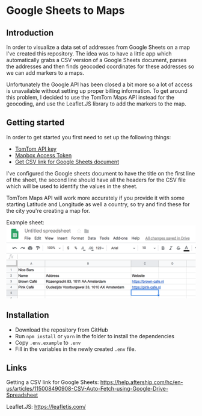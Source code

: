 # Google Sheets to Maps
## Introduction
In order to visualize a data set of addresses from Google Sheets on a map I've created this repository. The idea was to have a little app which automatically grabs a CSV version of a Google Sheets document, parses the addresses and then finds geocoded coordinates for these addresses so we can add markers to a maps.

Unfortunately the Google API has been closed a bit more so a lot of access is unavailable without setting up proper billing information. To get around this problem, I decided to use the TomTom Maps API instead for the geocoding, and use the Leaflet.JS library to add the markers to the map.

## Getting started
In order to get started you first need to set up the following things:
- [TomTom API key](https://developer.tomtom.com/user/login?destination=user/me/apps)
- [Mapbox Access Token](https://www.mapbox.com/studio/account/tokens/)
- [Get CSV link for Google Sheets document](
https://help.aftership.com/hc/en-us/articles/115008490908-CSV-Auto-Fetch-using-Google-Drive-Spreadsheet)

I've configured the Google sheets document to have the title on the first line of the sheet, the second line should have all the headers for the CSV file which will be used to identify the values in the sheet.

TomTom Maps API will work more accurately if you provide it with some starting Latitude and Longitude as well a country, so try and find these for the city you're creating a map for.

Example sheet:
![](example-sheet.png)

## Installation
- Download the repository from GitHub
- Run `npm install` or `yarn` in the folder to install the dependencies
- Copy `.env.example` to `.env`
- Fill in the variables in the newly created `.env` file.


## Links
Getting a CSV link for Google Sheets:
https://help.aftership.com/hc/en-us/articles/115008490908-CSV-Auto-Fetch-using-Google-Drive-Spreadsheet

Leaflet.JS:
https://leafletjs.com/